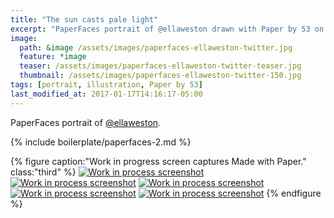 ```yaml
---
title: "The sun casts pale light"
excerpt: "PaperFaces portrait of @ellaweston drawn with Paper by 53 on an iPad."
image: 
  path: &image /assets/images/paperfaces-ellaweston-twitter.jpg 
  feature: *image
  teaser: /assets/images/paperfaces-ellaweston-twitter-teaser.jpg
  thumbnail: /assets/images/paperfaces-ellaweston-twitter-150.jpg
tags: [portrait, illustration, Paper by 53]
last_modified_at: 2017-01-17T14:16:17-05:00
---
```


PaperFaces portrait of [@ellaweston](https://twitter.com/ellaweston).

{% include boilerplate/paperfaces-2.md %}

{% figure caption:"Work in progress screen captures Made with Paper." class:"third" %}
[![Work in process screenshot](/assets/images/paperfaces-ellaweston-process-1-600.jpg)](/assets/images/paperfaces-ellaweston-process-1-lg.jpg)
[![Work in process screenshot](/assets/images/paperfaces-ellaweston-process-2-600.jpg)](/assets/images/paperfaces-ellaweston-process-2-lg.jpg)
[![Work in process screenshot](/assets/images/paperfaces-ellaweston-process-3-600.jpg)](/assets/images/paperfaces-ellaweston-process-3-lg.jpg)
[![Work in process screenshot](/assets/images/paperfaces-ellaweston-process-4-600.jpg)](/assets/images/paperfaces-ellaweston-process-4-lg.jpg)
[![Work in process screenshot](/assets/images/paperfaces-ellaweston-process-5-600.jpg)](/assets/images/paperfaces-ellaweston-process-5-lg.jpg)
{% endfigure %}
